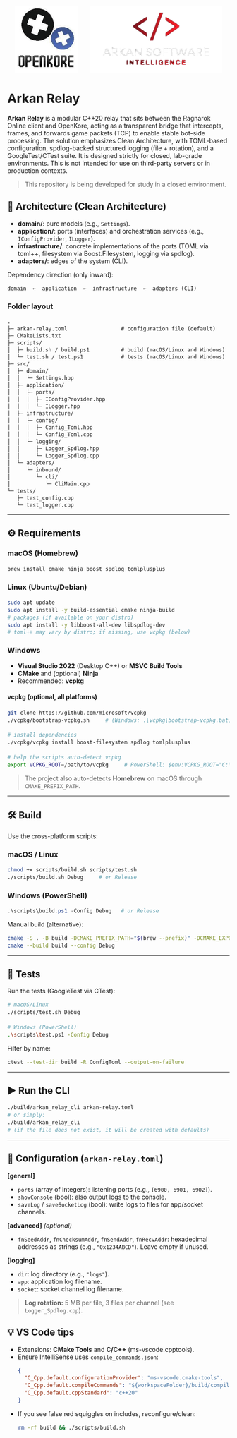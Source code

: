 <p align="center">
  <img src="docs/img/openkore.png" alt="OpenKore" height="150" />
  &nbsp;&nbsp;&nbsp;&nbsp;&nbsp;
  <img src="docs/img/arkansoftware.png" alt="Arkan Software" height="150" />
</p>

# Arkan Relay

**Arkan Relay** is a modular C++20 relay that sits between the Ragnarok Online client and OpenKore, acting as a transparent bridge that intercepts, frames, and forwards game packets (TCP) to enable stable bot-side processing. The solution emphasizes Clean Architecture, with TOML-based configuration, spdlog-backed structured logging (file + rotation), and a GoogleTest/CTest suite. It is designed strictly for closed, lab-grade environments. This is not intended for use on third-party servers or in production contexts.


> This repository is being developed for study in a closed environment.

## 🧱 Architecture (Clean Architecture)

- **domain/**: pure models (e.g., `Settings`).
- **application/**: ports (interfaces) and orchestration services (e.g., `IConfigProvider`, `ILogger`).
- **infrastructure/**: concrete implementations of the ports (TOML via toml++, filesystem via Boost.Filesystem, logging via spdlog).
- **adapters/**: edges of the system (CLI).

Dependency direction (only inward):

```
domain  ←  application  ←  infrastructure  ←  adapters (CLI)
```

### Folder layout

```
.
├─ arkan-relay.toml                 # configuration file (default)
├─ CMakeLists.txt
├─ scripts/
│  ├─ build.sh / build.ps1          # build (macOS/Linux and Windows)
│  └─ test.sh / test.ps1            # tests (macOS/Linux and Windows)
├─ src/
│  ├─ domain/
│  │  └─ Settings.hpp
│  ├─ application/
│  │  ├─ ports/
│  │  │  ├─ IConfigProvider.hpp
│  │  │  └─ ILogger.hpp
│  ├─ infrastructure/
│  │  ├─ config/
│  │  │  ├─ Config_Toml.hpp
│  │  │  └─ Config_Toml.cpp
│  │  └─ logging/
│  │     ├─ Logger_Spdlog.hpp
│  │     └─ Logger_Spdlog.cpp
│  └─ adapters/
│     └─ inbound/
│        └─ cli/
│           └─ CliMain.cpp
└─ tests/
   ├─ test_config.cpp
   └─ test_logger.cpp
```

---

## ⚙️ Requirements

### macOS (Homebrew)
```bash
brew install cmake ninja boost spdlog tomlplusplus
```

### Linux (Ubuntu/Debian)
```bash
sudo apt update
sudo apt install -y build-essential cmake ninja-build
# packages (if available on your distro)
sudo apt install -y libboost-all-dev libspdlog-dev
# toml++ may vary by distro; if missing, use vcpkg (below)
```

### Windows
- **Visual Studio 2022** (Desktop C++) or **MSVC Build Tools**
- **CMake** and (optional) **Ninja**
- Recommended: **vcpkg**

#### vcpkg (optional, all platforms)
```bash
git clone https://github.com/microsoft/vcpkg
./vcpkg/bootstrap-vcpkg.sh     # (Windows: .\vcpkg\bootstrap-vcpkg.bat)

# install dependencies
./vcpkg/vcpkg install boost-filesystem spdlog tomlplusplus

# help the scripts auto-detect vcpkg
export VCPKG_ROOT=/path/to/vcpkg     # PowerShell: $env:VCPKG_ROOT="C:\path\to\vcpkg"
```

> The project also auto-detects **Homebrew** on macOS through `CMAKE_PREFIX_PATH`.

---

## 🛠️ Build

Use the cross-platform scripts:

### macOS / Linux
```bash
chmod +x scripts/build.sh scripts/test.sh
./scripts/build.sh Debug     # or Release
```

### Windows (PowerShell)
```powershell
.\scripts\build.ps1 -Config Debug   # or Release
```

Manual build (alternative):
```bash
cmake -S . -B build -DCMAKE_PREFIX_PATH="$(brew --prefix)" -DCMAKE_EXPORT_COMPILE_COMMANDS=ON
cmake --build build --config Debug
```

---

## 🧪 Tests

Run the tests (GoogleTest via CTest):

```bash
# macOS/Linux
./scripts/test.sh Debug

# Windows (PowerShell)
.\scripts\test.ps1 -Config Debug
```

Filter by name:
```bash
ctest --test-dir build -R ConfigToml --output-on-failure
```

---

## ▶️ Run the CLI

```bash
./build/arkan_relay_cli arkan-relay.toml
# or simply:
./build/arkan_relay_cli
# (if the file does not exist, it will be created with defaults)
```

---

## 🧩 Configuration (`arkan-relay.toml`)

**[general]**
- `ports` (array of integers): listening ports (e.g., `[6900, 6901, 6902]`).
- `showConsole` (bool): also output logs to the console.
- `saveLog` / `saveSocketLog` (bool): write logs to files for app/socket channels.

**[advanced]** *(optional)*
- `fnSeedAddr`, `fnChecksumAddr`, `fnSendAddr`, `fnRecvAddr`: hexadecimal addresses as strings (e.g., `"0x1234ABCD"`). Leave empty if unused.

**[logging]**
- `dir`: log directory (e.g., `"logs"`).
- `app`: application log filename.
- `socket`: socket channel log filename.

> **Log rotation:** 5 MB per file, 3 files per channel (see `Logger_Spdlog.cpp`).


## 💡 VS Code tips

- Extensions: **CMake Tools** and **C/C++** (ms-vscode.cpptools).
- Ensure IntelliSense uses `compile_commands.json`:
  ```json
  {
    "C_Cpp.default.configurationProvider": "ms-vscode.cmake-tools",
    "C_Cpp.default.compileCommands": "${workspaceFolder}/build/compile_commands.json",
    "C_Cpp.default.cppStandard": "c++20"
  }
  ```
- If you see false red squiggles on includes, reconfigure/clean:
  ```bash
  rm -rf build && ./scripts/build.sh
  ```
